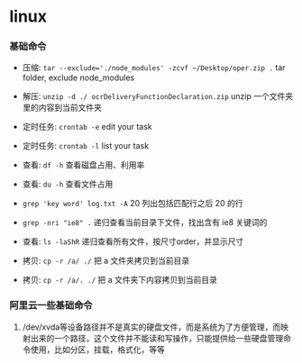 # linux

### 基础命令

- 压缩: `tar --exclude='./node_modules' -zcvf ~/Desktop/oper.zip .` tar folder, exclude node_modules
- 解压: `unzip -d ./ ocrDeliveryFunctionDeclaration.zip` unzip 一个文件夹里的内容到当前文件夹

- 定时任务: `crontab -e` edit your task
- 定时任务: `crontab -l` list your task

- 查看: `df -h`  查看磁盘占用、利用率
- 查看: `du -h` 查看文件占用
- `grep 'key word' log.txt -A` 20 列出包括匹配行之后 20 的行
- `grep -nri "ie8" .` 递归查看当前目录下文件，找出含有 ie8 关键词的
- 查看: `ls -laShR` 递归查看所有文件，按尺寸order，并显示尺寸

- 拷贝: `cp -r /a/ ./` 把 a 文件夹拷贝到当前目录
- 拷贝: `cp -r /a/. ./` 把 a 文件夹下内容拷贝到当前目录


### 阿里云一些基础命令

1. /dev/xvda等设备路径并不是真实的硬盘文件，而是系统为了方便管理，而映射出来的一个路径，这个文件并不能读和写操作，只能提供给一些硬盘管理命令使用，比如分区，挂载，格式化，等等
